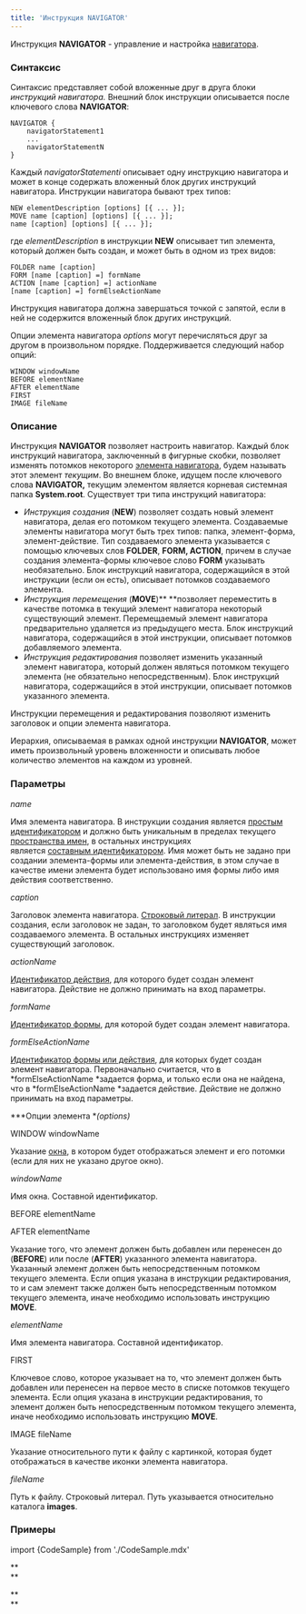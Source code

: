 ```yaml
---
title: 'Инструкция NAVIGATOR'
---
```


Инструкция **NAVIGATOR** - управление и настройка [навигатора](Навигатор.md).

### Синтаксис

Синтаксис представляет собой вложенные друг в друга блоки *инструкций навигатора.* Внешний блок инструкции описывается после ключевого слова **NAVIGATOR**:

    NAVIGATOR {
        navigatorStatement1 
        ...
        navigatorStatementN
    }

Каждый *navigatorStatementi* описывает одну инструкцию навигатора и может в конце содержать вложенный блок других инструкций навигатора. Инструкции навигатора бывают трех типов:  

    NEW elementDescription [options] [{ ... }];
    MOVE name [caption] [options] [{ ... }];
    name [caption] [options] [{ ... }];

где *elementDescription* в инструкции **NEW** описывает тип элемента, который должен быть создан, и может быть в одном из трех видов:

    FOLDER name [caption] 
    FORM [name [caption] =] formName
    ACTION [name [caption] =] actionName
    [name [caption] =] formElseActionName

Инструкция навигатора должна завершаться точкой с запятой, если в ней не содержится вложенный блок других инструкций.

Опции элемента навигатора *options* могут перечисляться друг за другом в произвольном порядке. Поддерживается следующий набор опций:

    WINDOW windowName
    BEFORE elementName
    AFTER elementName
    FIRST 
    IMAGE fileName

### Описание

Инструкция **NAVIGATOR** позволяет настроить навигатор. Каждый блок инструкций навигатора, заключенный в фигурные скобки, позволяет изменять потомков некоторого [элемента навигатора](Навигатор.md), будем называть этот элемент *текущим*. Во внешнем блоке, идущем после ключевого слова **NAVIGATOR,** текущим элементом является корневая системная папка **System.root**. Существует три типа инструкций навигатора:

-   *Инструкция создания* (**NEW**) позволяет создать новый элемент навигатора, делая его потомком текущего элемента. Создаваемые элементы навигатора могут быть трех типов: папка, элемент-форма, элемент-действие. Тип создаваемого элемента указывается с помощью ключевых слов **FOLDER**, **FORM, ACTION**, причем в случае создания элемента-формы ключевое слово **FORM** указывать необязательно. Блок инструкций навигатора, содержащийся в этой инструкции (если он есть), описывает потомков создаваемого элемента.
-   *Инструкция перемещения* (**MOVE**)** **позволяет переместить в качестве потомка в текущий элемент навигатора некоторый существующий элемент. Перемещаемый элемент навигатора предварительно удаляется из предыдущего места. Блок инструкций навигатора, содержащийся в этой инструкции, описывает потомков добавляемого элемента. 
-   *Инструкция редактирования* позволяет изменить указанный элемент навигатора, который должен являться потомком текущего элемента (не обязательно непосредственным). Блок инструкций навигатора, содержащийся в этой инструкции, описывает потомков указанного элемента.

Инструкции перемещения и редактирования позволяют изменить заголовок и опции элемента навигатора.

Иерархия, описываемая в рамках одной инструкции **NAVIGATOR**, может иметь произвольный уровень вложенности и описывать любое количество элементов на каждом из уровней.

### Параметры

*name*

Имя элемента навигатора. В инструкции создания является [простым идентификатором](Идентификаторы.md#id-broken) и должно быть уникальным в пределах текущего [пространства имен](Именование.md#namespace), в остальных инструкциях является [составным идентификатором](Идентификаторы.md#cid-broken). Имя может быть не задано при создании элемента-формы или элемента-действия, в этом случае в качестве имени элемента будет использовано имя формы либо имя действия соответственно.

*caption*

Заголовок элемента навигатора. [Строковый литерал](Литералы.md#strliteral-broken). В инструкции создания, если заголовок не задан, то заголовком будет являться имя создаваемого элемента. В остальных инструкциях изменяет существующий заголовок.

*actionName*

[Идентификатор действия](Идентификаторы.md#propertyid-broken), для которого будет создан элемент навигатора. Действие не должно принимать на вход параметры.

*formName*

[Идентификатор формы](Идентификаторы.md#propertyid-broken), для которой будет создан элемент навигатора.

*formElseActionName*

[Идентификатор формы или действия](Идентификаторы.md#propertyid-broken), для которых будет создан элемент навигатора. Первоначально считается, что в *formElseActionName *задается форма, и только если она не найдена, что в *formElseActionName *задается действие. Действие не должно принимать на вход параметры.

***Опции элемента **(options)*

WINDOW windowName

Указание [окна](Дизайн_навигатора.md), в котором будет отображаться элемент и его потомки (если для них не указано другое окно). 

*windowName*

Имя окна. Составной идентификатор.

BEFORE elementName

AFTER elementName 

Указание того, что элемент должен быть добавлен или перенесен до (**BEFORE**) или после (**AFTER**) указанного элемента навигатора. Указанный элемент должен быть непосредственным потомком текущего элемента. Если опция указана в инструкции редактирования, то и сам элемент также должен быть непосредственным потомком текущего элемента, иначе необходимо использовать инструкцию **MOVE**.

*elementName*

Имя элемента навигатора. Составной идентификатор. 

FIRST

Ключевое слово, которое указывает на то, что элемент должен быть добавлен или перенесен на первое место в списке потомков текущего элемента. Если опция указана в инструкции редактирования, то элемент должен быть непосредственным потомком текущего элемента, иначе необходимо использовать инструкцию **MOVE**.

IMAGE fileName

Указание относительного пути к файлу с картинкой, которая будет отображаться в качестве иконки элемента навигатора. 

*fileName*

Путь к файлу. Строковый литерал. Путь указывается относительно каталога **images**.

### Примеры


import {CodeSample} from './CodeSample.mdx'

<CodeSample url="https://ru-documentation.lsfusion.org/sample?file=InstructionSample&block=navigator"/>

**  
**

**  
**
